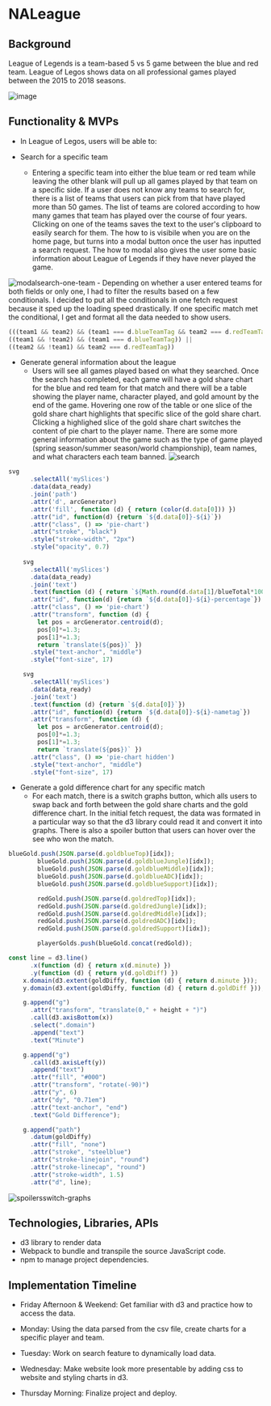 # NALeague
## Background

League of Legends is a team-based 5 vs 5 game between the blue and red team. League of Legos shows data on all professional games played between the 2015 to 2018 seasons. 

![image](https://user-images.githubusercontent.com/59910096/173247738-4016f5f6-86ff-4f81-b7d9-a01f4db8bf38.png)

## Functionality & MVPs

- In League of Legos, users will be able to:

- Search for a specific team
    - Entering a specific team into either the blue team or red team while leaving the other blank will pull up all games played by that team on a specific side. If a user does not know any teams to search for, there is a list of teams that users can pick from that have played more than 50 games. The list of teams are colored according to how many games that team has played over the course of four years. Clicking on one of the teams saves the text to the user's clipboard to easily search for them. The how to is visibile when you are on the home page, but turns into a modal button once the user has inputted a search request. The how to modal also gives the user some basic information about League of Legends if they have never played the game.

![modalsearch-one-team](https://user-images.githubusercontent.com/59910096/173247759-5b966c49-2516-4713-92b8-0f18f47ca619.gif)
    - Depending on whether a user entered teams for both fields or only one, I had to filter the results based on a few conditionals. I decided to put all the conditionals in one fetch request because it sped up the loading speed drastically. If one specific match met the conditional, I get and format all the data needed to show users.

```javascript
(((team1 && team2) && (team1 === d.blueTeamTag && team2 === d.redTeamTag)) ||
((team1 && !team2) && (team1 === d.blueTeamTag)) || 
((team2 && !team1) && team2 === d.redTeamTag))
```

- Generate general information about the league
    - Users will see all games played based on what they searched. Once the search has completed, each game will have a gold share chart for the blue and red team for that match and there will be a table showing the player name, character played, and gold amount by the end of the game. Hovering one row of the table or one slice of the gold share chart highlights that specific slice of the gold share chart. Clicking a highlighed slice of the gold share chart switches the content of pie chart to the player name. There are some more general information about the game such as the type of game played (spring season/summer season/world championship), team names, and what characters each team banned.
![search](https://user-images.githubusercontent.com/59910096/173248233-4af1680d-8817-4935-ab22-5e837e0c48b9.gif)
```javascript
svg
      .selectAll('mySlices')
      .data(data_ready)
      .join('path')
      .attr('d', arcGenerator)
      .attr('fill', function (d) { return (color(d.data[0])) })
      .attr("id", function(d) {return `${d.data[0]}-${i}`})
      .attr("class", () => 'pie-chart')
      .attr("stroke", "black")
      .style("stroke-width", "2px")
      .style("opacity", 0.7)
      
    svg
      .selectAll('mySlices')
      .data(data_ready)
      .join('text')
      .text(function (d) { return `${Math.round(d.data[1]/blueTotal*100)}%`})
      .attr("id", function(d) {return `${d.data[0]}-${i}-percentage`})
      .attr("class", () => 'pie-chart')
      .attr("transform", function (d) { 
        let pos = arcGenerator.centroid(d);
        pos[0]*=1.3;
        pos[1]*=1.3;
        return `translate(${pos})` })
      .style("text-anchor", "middle")
      .style("font-size", 17)

    svg
      .selectAll('mySlices')
      .data(data_ready)
      .join('text')
      .text(function (d) {return `${d.data[0]}`})
      .attr("id", function(d) {return `${d.data[0]}-${i}-nametag`})
      .attr("transform", function (d) { 
        let pos = arcGenerator.centroid(d);
        pos[0]*=1.3;
        pos[1]*=1.3;
        return `translate(${pos})` })
      .attr("class", () => 'pie-chart hidden')
      .style("text-anchor", "middle")
      .style("font-size", 17)
```

- Generate a gold difference chart for any specific match
    - For each match, there is a switch graphs button, which alls users to swap back and forth between the gold share charts and the gold difference chart. In the initial fetch request, the data was formated in a particular way so that the d3 library could read it and convert it into graphs. There is also a spoiler button that users can hover over the see who won the match.

```javascript
blueGold.push(JSON.parse(d.goldblueTop)[idx]);
        blueGold.push(JSON.parse(d.goldblueJungle)[idx]);
        blueGold.push(JSON.parse(d.goldblueMiddle)[idx]);
        blueGold.push(JSON.parse(d.goldblueADC)[idx]);
        blueGold.push(JSON.parse(d.goldblueSupport)[idx]);

        redGold.push(JSON.parse(d.goldredTop)[idx]);
        redGold.push(JSON.parse(d.goldredJungle)[idx]);
        redGold.push(JSON.parse(d.goldredMiddle)[idx]);
        redGold.push(JSON.parse(d.goldredADC)[idx]);
        redGold.push(JSON.parse(d.goldredSupport)[idx]);

        playerGolds.push(blueGold.concat(redGold));
```
```javascript
const line = d3.line()
      .x(function (d) { return x(d.minute) })
      .y(function (d) { return y(d.goldDiff) })
    x.domain(d3.extent(goldDiffy, function (d) { return d.minute }));
    y.domain(d3.extent(goldDiffy, function (d) { return d.goldDiff }));

    g.append("g")
      .attr("transform", "translate(0," + height + ")")
      .call(d3.axisBottom(x))
      .select(".domain")
      .append("text")
      .text("Minute")

    g.append("g")
      .call(d3.axisLeft(y))
      .append("text")
      .attr("fill", "#000")
      .attr("transform", "rotate(-90)")
      .attr("y", 6)
      .attr("dy", "0.71em")
      .attr("text-anchor", "end")
      .text("Gold Difference");

    g.append("path")
      .datum(goldDiffy)
      .attr("fill", "none")
      .attr("stroke", "steelblue")
      .attr("stroke-linejoin", "round")
      .attr("stroke-linecap", "round")
      .attr("stroke-width", 1.5)
      .attr("d", line);
```
![spoilersswitch-graphs](https://user-images.githubusercontent.com/59910096/173248575-2ee2a1c5-9e67-4444-b182-2c086818701e.gif)

## Technologies, Libraries, APIs

- d3 library to render data
- Webpack to bundle and transpile the source JavaScript code.
- npm to manage project dependencies.

## Implementation Timeline

- Friday Afternoon & Weekend: Get familiar with d3 and practice how to access the data.

- Monday: Using the data parsed from the csv file, create charts for a specific player and team.

- Tuesday: Work on search feature to dynamically load data.

- Wednesday: Make website look more presentable by adding css to website and styling charts in d3.

- Thursday Morning: Finalize project and deploy.

